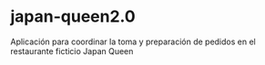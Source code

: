 # japan-queen2.0
Aplicación para coordinar la toma y preparación de pedidos en el restaurante ficticio Japan Queen
